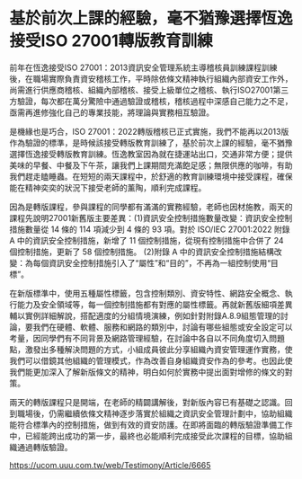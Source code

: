 # 基於前次上課的經驗，毫不猶豫選擇恆逸接受ISO 27001轉版教育訓練

前年在恆逸接受ISO 27001：2013資訊安全管理系統主導稽核員訓練課程訓練後，在職場實際負責資安稽核工作，平時除依條文精神執行組織內部資安工作外，尚需進行供應商稽核、組織內部稽核、接受上級單位之稽核、執行ISO27001第三方驗證，每次都在萬分驚險中通過驗證或稽核，稽核過程中深感自己能力之不足，亟需再進修強化自己的專業技能，將理論與實務相互驗證。

是機緣也是巧合，ISO 27001：2022轉版稽核已正式實施，我們不能再以2013版作為驗證的標準，是時候該接受轉版教育訓練了，基於前次上課的經驗，毫不猶豫選擇恆逸接受轉版教育訓練。恆逸教室因為就在捷運站出口，交通非常方便；提供美味的早餐、中餐及下午茶，讓我們上課期間充滿飽足感；無限供應的咖啡，有助我們趕走瞌睡蟲。在短短的兩天課程中，於舒適的教育訓練環境中接受課程，確保能在精神奕奕的狀況下接受老師的薰陶，順利完成課程。

因為是轉版課程，參與課程的同學都有滿滿的實務經驗，老師也因材施教，兩天的課程先說明27001新舊版主要差異：(1)資訊安全控制措施數量改變：資訊安全控制措施數量從 14 條的 114 項減少到 4 條的 93 項。對於 ISO/IEC 27001:2022 附錄 A 中的資訊安全控制措施，新增了 11 個控制措施，從現有控制措施中合併了 24 個控制措施，更新了 58 個控制措施。
(2)附錄 A 中的資訊安全控制措施結構改變：為每個資訊安全控制措施引入了“屬性”和“目的”，不再為一組控制使用“目標”。

在新版標準中，使用五種屬性標籤，包含控制類別、資安特性、網路安全概念、執行能力及安全領域等，每一個控制措施都有對應的屬性標籤。再就新舊版細項差異輔以實例詳細解說，搭配適度的分組情境演練，例如針對附錄A.8.9組態管理的討論，要我們在硬體、軟體、服務和網路的類別中，討論有哪些組態或安全設定可以考量，因同學們有不同背景及網路管理經驗，在討論中各自以不同角度切入問題點，激發出多種解決問題的方式，小組成員彼此分享組織內資安管理運作實務，使我們可以借鏡其他組織的管理模式，作為改善自身組織資安作為的參考。也因此使我們能更加深入了解新版條文的精神，明白如何於實務中提出面對增修的條文的對策。

兩天的轉版課程只是開端，在老師的精闢講解後，對新版內容已有基礎之認識。回到職場後，仍需繼續依條文精神逐步落實於組織之資訊安全管理計劃中，協助組織能符合標準內的控制措施，做到有效的資安防護。在即將面臨的轉版驗證準備工作中，已經能跨出成功的第一步，最終也必能順利完成接受此次課程的目標，協助組織通過轉版驗證。

https://ucom.uuu.com.tw/web/Testimony/Article/6665
